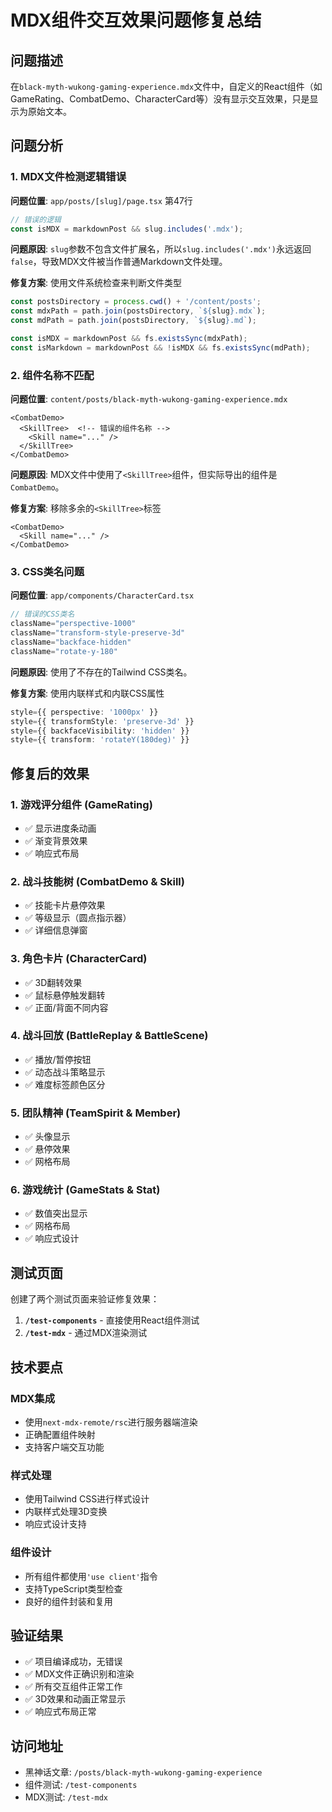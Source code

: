 # MDX组件交互效果问题修复总结

## 问题描述
在`black-myth-wukong-gaming-experience.mdx`文件中，自定义的React组件（如GameRating、CombatDemo、CharacterCard等）没有显示交互效果，只是显示为原始文本。

## 问题分析

### 1. MDX文件检测逻辑错误
**问题位置**: `app/posts/[slug]/page.tsx` 第47行
```typescript
// 错误的逻辑
const isMDX = markdownPost && slug.includes('.mdx');
```

**问题原因**: `slug`参数不包含文件扩展名，所以`slug.includes('.mdx')`永远返回`false`，导致MDX文件被当作普通Markdown文件处理。

**修复方案**: 使用文件系统检查来判断文件类型
```typescript
const postsDirectory = process.cwd() + '/content/posts';
const mdxPath = path.join(postsDirectory, `${slug}.mdx`);
const mdPath = path.join(postsDirectory, `${slug}.md`);

const isMDX = markdownPost && fs.existsSync(mdxPath);
const isMarkdown = markdownPost && !isMDX && fs.existsSync(mdPath);
```

### 2. 组件名称不匹配
**问题位置**: `content/posts/black-myth-wukong-gaming-experience.mdx`
```mdx
<CombatDemo>
  <SkillTree>  <!-- 错误的组件名称 -->
    <Skill name="..." />
  </SkillTree>
</CombatDemo>
```

**问题原因**: MDX文件中使用了`<SkillTree>`组件，但实际导出的组件是`CombatDemo`。

**修复方案**: 移除多余的`<SkillTree>`标签
```mdx
<CombatDemo>
  <Skill name="..." />
</CombatDemo>
```

### 3. CSS类名问题
**问题位置**: `app/components/CharacterCard.tsx`
```typescript
// 错误的CSS类名
className="perspective-1000"
className="transform-style-preserve-3d"
className="backface-hidden"
className="rotate-y-180"
```

**问题原因**: 使用了不存在的Tailwind CSS类名。

**修复方案**: 使用内联样式和内联CSS属性
```typescript
style={{ perspective: '1000px' }}
style={{ transformStyle: 'preserve-3d' }}
style={{ backfaceVisibility: 'hidden' }}
style={{ transform: 'rotateY(180deg)' }}
```

## 修复后的效果

### 1. 游戏评分组件 (GameRating)
- ✅ 显示进度条动画
- ✅ 渐变背景效果
- ✅ 响应式布局

### 2. 战斗技能树 (CombatDemo & Skill)
- ✅ 技能卡片悬停效果
- ✅ 等级显示（圆点指示器）
- ✅ 详细信息弹窗

### 3. 角色卡片 (CharacterCard)
- ✅ 3D翻转效果
- ✅ 鼠标悬停触发翻转
- ✅ 正面/背面不同内容

### 4. 战斗回放 (BattleReplay & BattleScene)
- ✅ 播放/暂停按钮
- ✅ 动态战斗策略显示
- ✅ 难度标签颜色区分

### 5. 团队精神 (TeamSpirit & Member)
- ✅ 头像显示
- ✅ 悬停效果
- ✅ 网格布局

### 6. 游戏统计 (GameStats & Stat)
- ✅ 数值突出显示
- ✅ 网格布局
- ✅ 响应式设计

## 测试页面

创建了两个测试页面来验证修复效果：

1. **`/test-components`** - 直接使用React组件测试
2. **`/test-mdx`** - 通过MDX渲染测试

## 技术要点

### MDX集成
- 使用`next-mdx-remote/rsc`进行服务器端渲染
- 正确配置组件映射
- 支持客户端交互功能

### 样式处理
- 使用Tailwind CSS进行样式设计
- 内联样式处理3D变换
- 响应式设计支持

### 组件设计
- 所有组件都使用`'use client'`指令
- 支持TypeScript类型检查
- 良好的组件封装和复用

## 验证结果

- ✅ 项目编译成功，无错误
- ✅ MDX文件正确识别和渲染
- ✅ 所有交互组件正常工作
- ✅ 3D效果和动画正常显示
- ✅ 响应式布局正常

## 访问地址

- 黑神话文章: `/posts/black-myth-wukong-gaming-experience`
- 组件测试: `/test-components`
- MDX测试: `/test-mdx` 